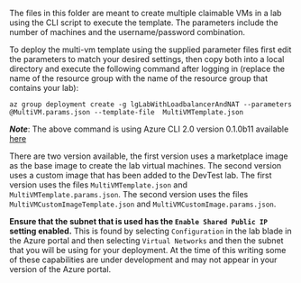 The files in this folder are meant to create multiple claimable VMs in a lab using the CLI script to execute the template. The parameters include the number of machines and the username/password combination.

To deploy the multi-vm template using the supplied parameter files first edit the parameters to match your desired settings, then copy both into a local directory and execute the following command after logging in (replace the name of the resource group with the name of the resource group that contains your lab):

`az group deployment create -g lgLabWithLoadbalancerAndNAT --parameters @MultiVM.params.json --template-file  MultiVMTemplate.json`

**_Note_**: The above command is using Azure CLI 2.0 version 0.1.0b11 available [here](https://github.com/Azure/azure-cli)

There are two version available, the first version uses a marketplace image as the base image to create the lab virtual machines. The second version uses a custom image that has been added to the DevTest lab. The first version uses the files `MultiVMTemplate.json` and `MultiVMTemplate.params.json`. The second version uses the files `MultiVMCustomImageTemplate.json` and `MultiVMCustomImage.params.json`.

**Ensure that the subnet that is used has the `Enable Shared Public IP` setting enabled.** This is found by selecting `Configuration` in the lab blade in the Azure portal and then selecting `Virtual Networks` and then the subnet that you will be using for your deployment. At the time of this writing some of these capabilities are under development and may not appear in your version of the Azure portal.